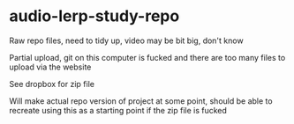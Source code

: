 # audio-lerp-study-repo
Raw repo files, need to tidy up, video may be bit big, don't know

Partial upload, git on this computer is fucked and there are too many files to upload via the website

See dropbox for zip file

Will make actual repo version of project at some point, should be able to recreate using this as a starting point if the zip file is fucked
